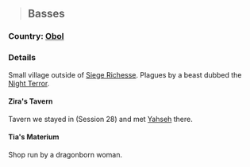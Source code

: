>## Basses

### Country: [Obol](Obol.md)

### Details

Small village outside of [Siege Richesse](Siege%20Richesse.md). Plagues by a beast dubbed the [Night Terror](../Quests/Night%20Terror%20in%20Basses.md). 

#### Zira's Tavern

Tavern we stayed in (Session 28) and met [Yahseh](../Characters/NPCs/Yahseh.md) there. 

#### Tia's Materium

Shop run by a dragonborn woman.